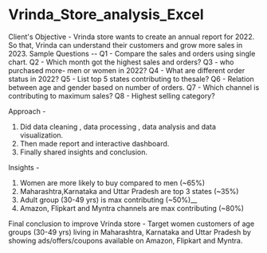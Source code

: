 # Vrinda_Store_analysis_Excel

Client's Objective - Vrinda store wants to create an annual report for 2022. So that, Vrinda can understand their customers and grow more sales in 2023.
Sample Questions --
Q1 - Compare the sales and orders using single chart.
Q2 - Which month got the highest sales and orders?
Q3 - who purchased more- men or women in 2022?
Q4 - What are different order status in 2022?
Q5 - List top 5 states contributing to thesale?
Q6 - Relation between age and gender based on number of orders.
Q7 - Which channel is contributing to maximum sales?
Q8 - Highest selling category?

Approach -
1) Did data cleaning , data processing , data analysis and data visualization.
2) Then made report and interactive dashboard.
3) Finally shared insights and conclusion.

Insights -
1) Women are more likely to buy compared to men (~65%)
2) Maharashtra,Karnataka and Uttar Pradesh are top 3 states (~35%)
3) Adult group (30-49 yrs) is max contributing (~50%)__
4) Amazon, Flipkart and Myntra channels are max contributing (~80%)

Final conclusion to improve Vrinda store -
Target women customers of age groups (30-49 yrs) living in Maharashtra, Karnataka and Uttar Pradesh by showing ads/offers/coupons available on Amazon, Flipkart and Myntra.
